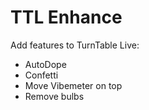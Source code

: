 # TTL Enhance

Add features to TurnTable Live:

- AutoDope
- Confetti
- Move Vibemeter on top
- Remove bulbs
